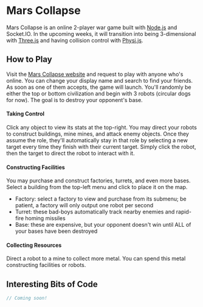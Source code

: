 # Mars Collapse

Mars Collapse is an online 2-player war game built with [Node.js](https://nodejs.org/en/) and Socket.IO. In the upcoming weeks, it will transition into being 3-dimensional with [Three.js](https://threejs.org/) and having collision control with [Physi.js](http://chandlerprall.github.io/Physijs/).

## How to Play
Visit the [Mars Collapse website](http://mars-collapse.herokuapp.com/) and request to play with anyone who's online. You can change your display name and search to find your friends. As soon as one of them accepts, the game will launch. You'll randomly be either the top or bottom civilization and begin with 3 robots (circular dogs for now). The goal is to destroy your opponent's base.

#### Taking Control
Click any object to view its stats at the top-right. You may direct your robots to construct buildings, mine mines, and attack enemy objects. Once they assume the role, they'll automatically stay in that role by selecting a new target every time they finish with their current target. Simply click the robot, then the target to direct the robot to interact with it.

#### Constructing Facilities
You may purchase and construct factories, turrets, and even more bases. Select a building from the top-left menu and click to place it on the map.
* Factory: select a factory to view and purchase from its submenu; be patient, a factory will only output one robot per second
* Turret: these bad-boys automatically track nearby enemies and rapid-fire homing missiles
* Base: these are expensive, but your opponent doesn't win until ALL of your bases have been destroyed

#### Collecting Resources
Direct a robot to a mine to collect more metal. You can spend this metal constructing facilities or robots.

## Interesting Bits of Code
```javascript
// Coming soon!
```

